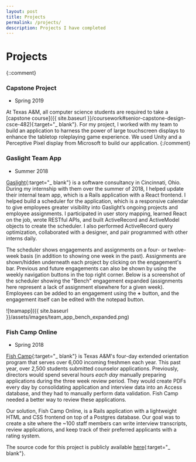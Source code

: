 ```yaml
---
layout: post
title: Projects
permalink: /projects/
description: Projects I have completed
---
```

# Projects

{::comment}
### Capstone Project
- Spring 2019

At Texas A&M, all computer science students are required to take a
[capstone course]({{ site.baseurl }}/coursework#senior-capstone-design-csce-482){:target="_ blank"}.
For my project, I worked with my team to build an application to harness the
power of large touchscreen displays to enhance the tabletop roleplaying game
experience. We used Unity and a Perceptive Pixel display from Microsoft to build
our application.
{:/comment}


### Gaslight Team App
- Summer 2018  

[Gaslight](https://teamgaslight.com){:target="_ blank"} is a software consultancy
in Cincinnati, Ohio. During my internship with them over the summer of 2018, I
helped update their internal team app, which is a Rails application with a React
frontend. I helped build a scheduler for the application, which is a responsive
calendar to give employees greater visibility into Gaslight’s ongoing projects
and employee assignments. I participated in user story mapping, learned React on
the job, wrote RESTful APIs, and built ActiveRecord and ActiveModel objects to
create the scheduler. I also performed ActiveRecord query optimization,
collaborated with a designer, and pair programmed with other interns daily.

The scheduler shows engagements and assignments on a four- or twelve-week basis (in addition to showing one week in the past). Assignments are shown/hidden underneath each project by clicking on the engagement's bar. Previous and future engagements can also be shown by using the weekly navigation buttons in the top right corner. Below is a screenshot of the scheduler showing the "Bench" engagement expanded (assignments here represent a lack of assignment elsewhere for a given week). Employees can be added to an engagement using the **+** button, and the engagement itself can be edited with the notepad button.

![teamapp]({{ site.baseurl }}/assets/images/team_app_bench_expanded.png)

### Fish Camp Online
- Spring 2018  

[Fish Camp](https://www.tamu.edu/traditions/orientation/fish-camp/){:target="_ blank"}
is Texas A&M's four-day extended orientation program that serves over 6,000 incoming
freshmen each year. This past year, over 2,500 students submitted counselor
applications. Previously, directors would spend several hours _each day_
manually preparing applications during the three week review period. They would
create PDFs every day by consolidating application and interview data into an
Access database, and they had to manually perform data validation. Fish Camp
needed a better way to review these applications.

Our solution, Fish Camp Online, is a Rails application with a lightweight HTML
and CSS frontend on top of a Postgres database. Our goal was to create a site
where the ~100 staff members can write interview transcripts, review
applications, and keep track of their preferred applicants with a rating system.

The source code for this project is publicly available
[here](https://github.com/bradenbird/fish-camp-project){:target="_ blank"}.
